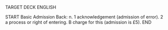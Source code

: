 TARGET DECK
ENGLISH

START
Basic
Admission
Back: n. 1 acknowledgement (admission of error). 2 a process or right of entering. B charge for this (admission is £5).
END
